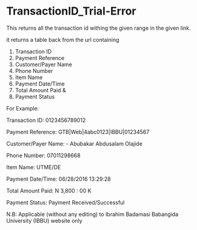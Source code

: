 # TransactionID_Trial-Error

This returns all the transaction id withing the given range in the given link.

it returns a table back from the url containing

1) Transaction ID
2) Payment Reference
3) Customer/Payer Name
4) Phone Number
5) Item Name
6) Payment Date/Time
7) Total Amount Paid &
8) Payment Status

For Example:

Transaction ID:	0123456789012

Payment Reference:	GTB|Web|4abc0123|IBBU|01234567

Customer/Payer Name:	- Abubakar Abdusalam Olajide

Phone Number:	07011298668

Item Name:	UTME/DE

Payment Date/Time:	06/28/2016 13:29:28

Total Amount Paid:	N 3,800 : 00 K

Payment Status:	Payment Received/Successful



N.B: Applicable (without any editing) to Ibrahim Badamasi Babangida University (IBBU) website only
